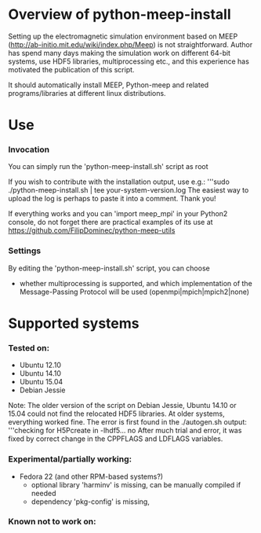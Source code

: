 # Overview of python-meep-install
Setting up the electromagnetic simulation environment based on MEEP (http://ab-initio.mit.edu/wiki/index.php/Meep) is not straightforward. Author has spend many days making the simulation work on different 64-bit systems, use HDF5 libraries, multiprocessing etc., and this experience has motivated the publication of this script.

It should automatically install MEEP, Python-meep and related programs/libraries at different linux distributions.

# Use
### Invocation 
You can simply run the 'python-meep-install.sh' script as root

If you wish to contribute with the installation output, use e.g.:
'''sudo ./python-meep-install.sh | tee your-system-version.log
The easiest way to upload the log is perhaps to paste it into a comment. Thank you!

If everything works and you can 'import meep_mpi' in your Python2 console, do not forget there are practical examples of its use at 
https://github.com/FilipDominec/python-meep-utils

### Settings 
By editing the 'python-meep-install.sh' script, you can choose
* whether multiprocessing is supported, and which implementation of the Message-Passing Protocol will be used (openmpi|mpich|mpich2|none)

# Supported systems
### Tested on:
* Ubuntu 12.10
* Ubuntu 14.10
* Ubuntu 15.04
* Debian Jessie

Note: The older version of the script on Debian Jessie, Ubuntu 14.10 or 15.04 could not find the relocated HDF5 libraries. At older systems, everything worked fine.
The error is first found in the ./autogen.sh output: '''checking for H5Pcreate in -lhdf5... no
After much trial and error, it was fixed by correct change in the CPPFLAGS and LDFLAGS variables.

### Experimental/partially working:
* Fedora 22  (and other RPM-based systems?)
  * optional library 'harminv' is missing, can be manually compiled if needed
  * dependency 'pkg-config' is missing,

### Known not to work on:

